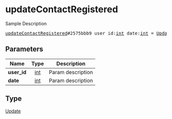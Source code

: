 # updateContactRegistered

Sample Description

<pre>
<a href="../constructor/updateContactRegistered.md">updateContactRegistered</a>#2575bbb9 user_id:<a href="../type/int.md">int</a> date:<a href="../type/int.md">int</a> = <a href="../type/Update.md">Update</a>;
</pre>

## Parameters

| Name | Type | Description |
|------|:----:|-------------|
| **user_id** | [int](../type/int.md) | Param description |
| **date** | [int](../type/int.md) | Param description |

## Type

[Update](../type/Update.md)
